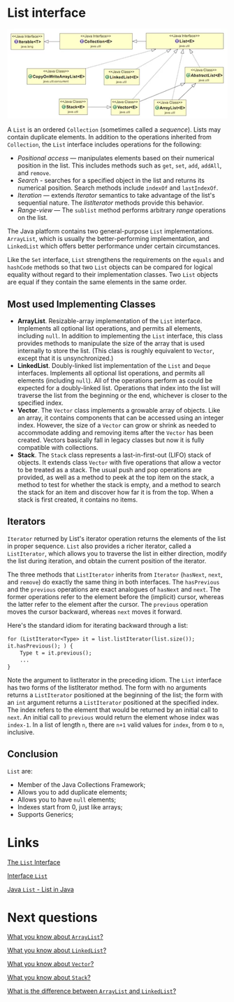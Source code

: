 # List interface
![](./res/java_list_class_diagram.png "List class diagram")

A `List` is an ordered `Collection` (sometimes called a *sequence*). Lists may contain duplicate elements. In addition to the operations inherited from `Collection`, the `List` interface includes operations for the following:

- *Positional access* — manipulates elements based on their numerical position in the list. This includes methods such as `get`, `set`, `add`, `addAll`, and `remove`.
- *Search* -  searches for a specified object in the list and returns its numerical position. Search methods include `indexOf` and `lastIndexOf`.
- *Iteration* — extends *Iterator* semantics to take advantage of the list's sequential nature. The *listIterator* methods provide this behavior.
- *Range-view* — The `sublist` method performs arbitrary *range* operations on the list.

The Java platform contains two general-purpose `List` implementations. `ArrayList`, which is usually the better-performing implementation, and `LinkedList` which offers better performance under certain circumstances.

Like the `Set` interface, `List` strengthens the requirements on the `equals` and `hashCode` methods so that two `List` objects can be compared for logical equality without regard to their implementation classes. Two `List` objects are equal if they contain the same elements in the same order.

## Most used Implementing Classes

- **ArrayList**. Resizable-array implementation of the `List` interface. Implements all optional list operations, and permits all elements, including `null`. In addition to implementing the `List` interface, this class provides methods to manipulate the size of the array that is used internally to store the list. (This class is roughly equivalent to `Vector`, except that it is unsynchronized.)
- **LinkedList**. Doubly-linked list implementation of the `List` and `Deque` interfaces. Implements all optional list operations, and permits all elements (including `null`). All of the operations perform as could be expected for a doubly-linked list. Operations that index into the list will traverse the list from the beginning or the end, whichever is closer to the specified index.
- **Vector**.  The `Vector` class implements a growable array of objects. Like an array, it contains components that can be accessed using an integer index. However, the size of a `Vector` can grow or shrink as needed to accommodate adding and removing items after the `Vector` has been created. Vectors basically fall in legacy classes but now it is fully compatible with collections.
- **Stack**.  The `Stack` class represents a last-in-first-out (LIFO) stack of objects. It extends class `Vector` with five operations that allow a vector to be treated as a stack. The usual push and pop operations are provided, as well as a method to peek at the top item on the stack, a method to test for whether the stack is empty, and a method to search the stack for an item and discover how far it is from the top. When a stack is first created, it contains no items.

## Iterators
`Iterator` returned by List's iterator operation returns the elements of the list in proper sequence. `List` also provides a richer iterator, called a `ListIterator`, which allows you to traverse the list in either direction, modify the list during iteration, and obtain the current position of the iterator.

The three methods that `ListIterator` inherits from `Iterator` (`hasNext`, `next`, and `remove`) do exactly the same thing in both interfaces. The `hasPrevious` and the `previous` operations are exact analogues of `hasNext` and `next`. The former operations refer to the element before the (implicit) cursor, whereas the latter refer to the element after the cursor. The `previous` operation moves the cursor backward, whereas `next` moves it forward.

Here's the standard idiom for iterating backward through a list:
```
for (ListIterator<Type> it = list.listIterator(list.size()); it.hasPrevious(); ) {
    Type t = it.previous();
    ...
}
```

Note the argument to listIterator in the preceding idiom. The `List` interface has two forms of the listIterator method. The form with no arguments returns a `ListIterator` positioned at the beginning of the list; the form with an `int` argument returns a `ListIterator` positioned at the specified index. The index refers to the element that would be returned by an initial call to `next`. An initial call to `previous` would return the element whose index was `index-1`. In a list of length `n`, there are `n+1` valid values for `index`, from `0` to `n`, inclusive.

## Conclusion
`List` are:
- Member of the Java Collections Framework;
- Allows you to add duplicate elements;
- Allows you to have `null` elements;
- Indexes start from 0, just like arrays;
- Supports Generics;

# Links
[The `List` Interface](https://docs.oracle.com/javase/tutorial/collections/interfaces/list.html)

[Interface `List`](https://docs.oracle.com/javase/8/docs/api/java/util/List.html)

[Java `List` - List in Java](https://www.journaldev.com/11444/java-list)

# Next questions
[What you know about `ArrayList`?](https://github.com/Kirchhoff-/Android-Interview-Questions/blob/master/Java/What%20do%20you%20know%20about%20ArrayList.md)

[What you know about `LinkedList`?](https://github.com/Kirchhoff-/Android-Interview-Questions/blob/master/Java/What%20do%20you%20know%20about%20LinkedList.md)

[What you know about `Vector`?](https://github.com/Kirchhoff-/Android-Interview-Questions/blob/master/Java/What%20do%20you%20know%20about%20Vector.md)

[What you know about `Stack`?](https://github.com/Kirchhoff-/Android-Interview-Questions/blob/master/Java/What%20do%20you%20know%20about%20Stack.md)

[What is the difference between `ArrayList` and `LinkedList`?](https://github.com/Kirchhoff-/Android-Interview-Questions/blob/master/Java/ArrayList%20vs%20LinkedList.md)
